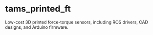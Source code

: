 # tams_printed_ft
Low-cost 3D printed force-torque sensors, including ROS drivers, CAD designs, and Arduino firmware.
